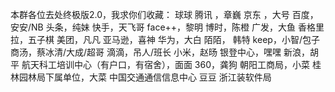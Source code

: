 本群各位去处终极版2.0，我求你们收藏： 球球  腾讯 ，章巍  京东 ，大号  百度，安安/NB   头条，纯妹  快手，天飞哥  face++，黎明  博时，陈橙  广发，大鱼  香格里拉，五子棋  美团，凡凡  亚马逊，喜神  华为，大白  陌陌， 韩特  keep，小智/包子  商汤，蔡冰清/大成/超哥  滴滴，吊人/班长  小米，赵旸  银登中心，嘿嘿  新浪，胡平 航天科工培训中心（有户口，有宿舍），面面  360，龚狗  朝阳工商局，小菜  桂林园林局下属单位，大菜  中国交通通信信息中心 豆豆 浙江装软件局
